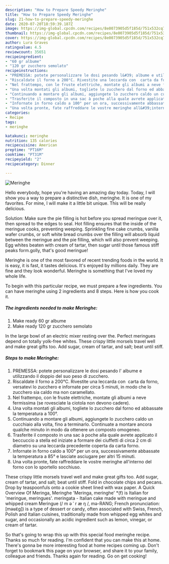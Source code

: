 ```yaml
---
description: "How to Prepare Speedy Meringhe"
title: "How to Prepare Speedy Meringhe"
slug: 21-how-to-prepare-speedy-meringhe
date: 2020-07-20T18:59:39.187Z
image: https://img-global.cpcdn.com/recipes/8e0073905d5f185d/751x532cq70/meringhe-recipe-main-photo.jpg
thumbnail: https://img-global.cpcdn.com/recipes/8e0073905d5f185d/751x532cq70/meringhe-recipe-main-photo.jpg
cover: https://img-global.cpcdn.com/recipes/8e0073905d5f185d/751x532cq70/meringhe-recipe-main-photo.jpg
author: Lura Graves
ratingvalue: 4.5
reviewcount: 35651
recipeingredient:
- "60 gr albume"
- "120 gr zucchero semolato"
recipeinstructions:
- "PREMESSA: potete personalizzare le dosi pesando l&#39; albume e utilizzando il doppio del suo peso di zucchero."
- "Riscaldate il forno a 200°C. Rivestite una leccarda con  carta da forno, versatevi lo zucchero e infornate per circa 5 minuti, in modo che lo zucchero sia caldo ma non caramellato."
- "Nel frattempo, con le fruste elettriche, montate gli albumi a neve fermissima (se rovesciate la ciotola non devono cadere)."
- "Una volta montati gli albumi, togliete lo zucchero dal forno ed abbassate la temperatura a 100°."
- "Continuando a montare gli albumi, aggiungete lo zucchero caldo un cucchiaio alla volta, fino a terminarlo. Continuate a montare ancora qualche minuto in modo da ottenere un composto omogeneo."
- "Trasferite il composto in una sac à poche alla quale avrete applicato il beccuccio a stella ed iniziate a formare dei ciuffetti di circa 2 cm di diametro su una leccarda precedente coperta da carta forno."
- "Infornate in forno caldo a 100° per un ora, successivamente abbassate la temperatura a 85° e lasciate asciugare per altri 15 minuti."
- "Una volta pronte, fate raffreddare le vostre meringhe all&#39;interno del forno con lo sportello socchiuso."
categories:
- Recipe
tags:
- meringhe

katakunci: meringhe 
nutrition: 135 calories
recipecuisine: American
preptime: "PT16M"
cooktime: "PT31M"
recipeyield: "2"
recipecategory: Dinner

---
```



![Meringhe](https://img-global.cpcdn.com/recipes/8e0073905d5f185d/751x532cq70/meringhe-recipe-main-photo.jpg)

Hello everybody, hope you're having an amazing day today. Today, I will show you a way to prepare a distinctive dish, meringhe. It is one of my favorites. For mine, I will make it a little bit unique. This will be really delicious.

Solution: Make sure the pie filling is hot before you spread meringue over it, then spread to the edges to seal. Hot filling ensures that the inside of the meringue cooks, preventing weeping. Sprinkling fine cake crumbs, vanilla wafer crumbs, or soft white bread crumbs over the filling will absorb liquid between the meringue and the pie filling, which will also prevent weeping. Egg whites beaten with cream of tartar, then sugar until those famous stiff peaks form.golly, that&#39;s good meringue!

Meringhe is one of the most favored of recent trending foods in the world. It is easy, it is fast, it tastes delicious. It's enjoyed by millions daily. They are fine and they look wonderful. Meringhe is something that I've loved my whole life.


To begin with this particular recipe, we must prepare a few ingredients. You can have meringhe using 2 ingredients and 8 steps. Here is how you cook it.

<!--inarticleads1-->

##### The ingredients needed to make Meringhe:

1. Make ready 60 gr albume
1. Make ready 120 gr zucchero semolato


In the large bowl of an electric mixer resting over the. Perfect meringues depend on totally yolk-free whites. These crispy little morsels travel well and make great gifts too. Add sugar, cream of tartar, and salt; beat until stiff. 

<!--inarticleads2-->

##### Steps to make Meringhe:

1. PREMESSA: potete personalizzare le dosi pesando l&#39; albume e utilizzando il doppio del suo peso di zucchero.
1. Riscaldate il forno a 200°C. Rivestite una leccarda con  carta da forno, versatevi lo zucchero e infornate per circa 5 minuti, in modo che lo zucchero sia caldo ma non caramellato.
1. Nel frattempo, con le fruste elettriche, montate gli albumi a neve fermissima (se rovesciate la ciotola non devono cadere).
1. Una volta montati gli albumi, togliete lo zucchero dal forno ed abbassate la temperatura a 100°.
1. Continuando a montare gli albumi, aggiungete lo zucchero caldo un cucchiaio alla volta, fino a terminarlo. Continuate a montare ancora qualche minuto in modo da ottenere un composto omogeneo.
1. Trasferite il composto in una sac à poche alla quale avrete applicato il beccuccio a stella ed iniziate a formare dei ciuffetti di circa 2 cm di diametro su una leccarda precedente coperta da carta forno.
1. Infornate in forno caldo a 100° per un ora, successivamente abbassate la temperatura a 85° e lasciate asciugare per altri 15 minuti.
1. Una volta pronte, fate raffreddare le vostre meringhe all&#39;interno del forno con lo sportello socchiuso.


These crispy little morsels travel well and make great gifts too. Add sugar, cream of tartar, and salt; beat until stiff. Fold in chocolate chips and pecans. Drop by teaspoonfuls onto a cookie sheet lined with wax paper. A Quick Overview Of Meringa, Meringhe &#39;Meringa, meringhe&#39; *(f) is Italian for &#39;meringue, meringues&#39;. meringata - Italian cake made with meringue and whipped cream Meringue (/ m ə ˈ r æ ŋ /, mə-RANG; French pronunciation: [məʁɛ̃ɡ]) is a type of dessert or candy, often associated with Swiss, French, Polish and Italian cuisines, traditionally made from whipped egg whites and sugar, and occasionally an acidic ingredient such as lemon, vinegar, or cream of tartar. 

So that's going to wrap this up with this special food meringhe recipe. Thanks so much for reading. I'm confident that you can make this at home. There's gonna be more interesting food at home recipes coming up. Don't forget to bookmark this page on your browser, and share it to your family, colleague and friends. Thanks again for reading. Go on get cooking!
